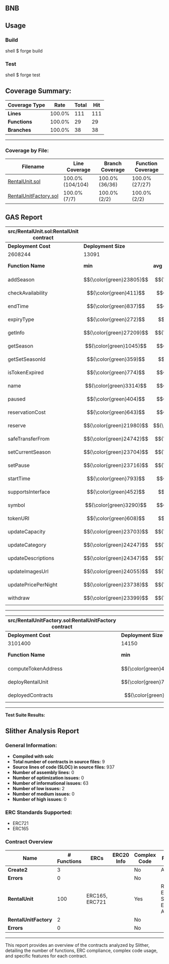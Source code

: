 ## BNB

## Usage

### Build

shell
$ forge build


### Test

shell
$ forge test


## Coverage Summary:

| Coverage Type    | Rate   | Total | Hit   |
|------------------|--------|-------|-------|
| **Lines**        | 100.0% | 111   | 111   |
| **Functions**    | 100.0% | 29    | 29    |
| **Branches**     | 100.0% | 38    | 38    |

---

### Coverage by File:

| Filename               | Line Coverage | Branch Coverage | Function Coverage |
|------------------------|---------------|------------------|-------------------|
| [RentalUnit.sol](coverage/src/src/RentalUnit.sol.gcov.html)    | 100.0% (104/104) | 100.0% (36/36)  | 100.0% (27/27)   |
| [RentalUnitFactory.sol](coverage/src/src/RentalUnitFactory.sol.gcov.html) | 100.0% (7/7)   | 100.0% (2/2)    | 100.0% (2/2)     |

## GAS Report
| src/RentalUnit.sol:RentalUnit contract |                 |        |        |        |         |
|----------------------------------------|-----------------|--------|--------|--------|---------|
| **Deployment Cost**                    | **Deployment Size** |        |        |        |         |
| 2608244                              | 13091         |        |        |        |         |
| **Function Name**                      | **min**         | **avg** | **median** | **max** | **# calls** |
| addSeason                            | $${\color{green}23805}$$ | $${\color{orange}90726}$$ | $${\color{orange}112993}$$  | $${\color{red}112993}$$ | 20      |
| checkAvailability                    | $${\color{green}411}$$   | $${\color{orange}2707}$$  | $${\color{orange}1940}$$    | $${\color{red}9182}$$   | 14      |
| endTime                              | $${\color{green}837}$$   | $${\color{orange}1204}$$  | $${\color{orange}837}$$    | $${\color{red}2674}$$   | 5       |
| expiryType                           | $${\color{green}272}$$   | $${\color{orange}272}$$   | $${\color{orange}272}$$    | $${\color{red}272}$$    | 1       |
| getInfo                              | $${\color{green}27209}$$ | $${\color{orange}27542}$$ | $${\color{orange}27209}$$  | $${\color{red}29209}$$  | 6       |
| getSeason                            | $${\color{green}1045}$$  | $${\color{orange}1045}$$  | $${\color{orange}1045}$$   | $${\color{red}1045}$$   | 1       |
| getSetSeasonId                       | $${\color{green}359}$$   | $${\color{orange}359}$$   | $${\color{orange}359}$$    | $${\color{red}359}$$    | 1       |
| isTokenExpired                       | $${\color{green}774}$$   | $${\color{orange}1229}$$  | $${\color{orange}774}$$    | $${\color{red}2597}$$   | 4       |
| name                                 | $${\color{green}3314}$$  | $${\color{orange}3314}$$  | $${\color{orange}3314}$$   | $${\color{red}3314}$$   | 1       |
| paused                               | $${\color{green}404}$$   | $${\color{orange}1070}$$  | $${\color{orange}404}$$    | $${\color{red}2404}$$   | 6       |
| reservationCost                      | $${\color{green}643}$$   | $${\color{orange}2518}$$  | $${\color{orange}2643}$$   | $${\color{red}2643}$$   | 16      |
| reserve                              | $${\color{green}21980}$$ | $${\color{orange}119581}$$ | $${\color{orange}147483}$$ | $${\color{red}195943}$$ | 19      |
| safeTransferFrom                     | $${\color{green}24742}$$ | $${\color{orange}24742}$$ | $${\color{orange}24742}$$  | $${\color{red}24742}$$  | 1       |
| setCurrentSeason                     | $${\color{green}23704}$$ | $${\color{orange}50609}$$ | $${\color{orange}54244}$$  | $${\color{red}54244}$$  | 15      |
| setPause                             | $${\color{green}23716}$$ | $${\color{orange}35028}$$ | $${\color{orange}25938}$$  | $${\color{red}47572}$$  | 9       |
| startTime                            | $${\color{green}793}$$   | $${\color{orange}1160}$$  | $${\color{orange}793}$$    | $${\color{red}2630}$$   | 5       |
| supportsInterface                    | $${\color{green}452}$$   | $${\color{orange}532}$$   | $${\color{orange}563}$$    | $${\color{red}563}$$    | 6       |
| symbol                               | $${\color{green}3290}$$  | $${\color{orange}3290}$$  | $${\color{orange}3290}$$   | $${\color{red}3290}$$   | 1       |
| tokenURI                             | $${\color{green}608}$$   | $${\color{orange}608}$$   | $${\color{orange}608}$$    | $${\color{red}608}$$    | 1       |
| updateCapacity                       | $${\color{green}23703}$$ | $${\color{orange}25657}$$ | $${\color{orange}23759}$$  | $${\color{red}29509}$$  | 3       |
| updateCategory                       | $${\color{green}24247}$$ | $${\color{orange}27326}$$ | $${\color{orange}27326}$$  | $${\color{red}30405}$$  | 2       |
| updateDescriptions                   | $${\color{green}24347}$$ | $${\color{orange}27426}$$ | $${\color{orange}27426}$$  | $${\color{red}30505}$$  | 2       |
| updateImagesUrl                      | $${\color{green}24055}$$ | $${\color{orange}26314}$$ | $${\color{orange}24352}$$  | $${\color{red}30536}$$  | 3       |
| updatePricePerNight                  | $${\color{green}23738}$$ | $${\color{orange}25684}$$ | $${\color{orange}23754}$$  | $${\color{red}29560}$$  | 3       |
| withdraw                             | $${\color{green}23399}$$ | $${\color{orange}27294}$$ | $${\color{orange}27294}$$  | $${\color{red}31189}$$  | 2       |

---

| src/RentalUnitFactory.sol:RentalUnitFactory contract |                 |         |         |         |         |
|------------------------------------------------------|-----------------|---------|---------|---------|---------|
| **Deployment Cost**                                  | **Deployment Size** |         |         |         |         |
| 3101400                                            | 14150         |         |         |         |         |
| **Function Name**                                    | **min**         | **avg** | **median** | **max** | **# calls** |
| computeTokenAddress                                | $${\color{green}41787}$$ | $${\color{orange}41787}$$ | $${\color{orange}41787}$$   | 41787 | 1       |
| deployRentalUnit                                   | $${\color{green}70670}$$ | $${\color{orange}1879478}$$ | $${\color{orange}2482414}$$ | 2482414 | 4       |
| deployedContracts                                  | $${\color{green}468}$$   | $${\color{orange}468}$$   | $${\color{orange}468}$$     | 468   | 1       |

---

**Test Suite Results:**



## Slither Analysis Report

### General Information:

- **Compiled with solc**
- **Total number of contracts in source files:** 9
- **Source lines of code (SLOC) in source files:** 937
- **Number of assembly lines:** 0
- **Number of optimization issues:** 0
- **Number of informational issues:** 63
- **Number of low issues:** 2
- **Number of medium issues:** 0
- **Number of high issues:** 0

### ERC Standards Supported:

- ERC721
- ERC165

### Contract Overview

| **Name**           | **# Functions** | **ERCs**        | **ERC20 Info** | **Complex Code** | **Features**             |
|--------------------|-----------------|-----------------|----------------|------------------|--------------------------|
| **Create2**        | 3               |                 |                | No               | Assembly                |
| **Errors**         | 0               |                 |                | No               |                          |
| **RentalUnit**     | 100             | ERC165, ERC721  |                | Yes              | Receive ETH, Send ETH, Assembly |
| **RentalUnitFactory** | 2             |                 |                | No               |                          |
| **Errors**         | 0               |                 |                | No               |                          |

---

This report provides an overview of the contracts analyzed by Slither, detailing the number of functions, ERC compliance, complex code usage, and specific features for each contract.

